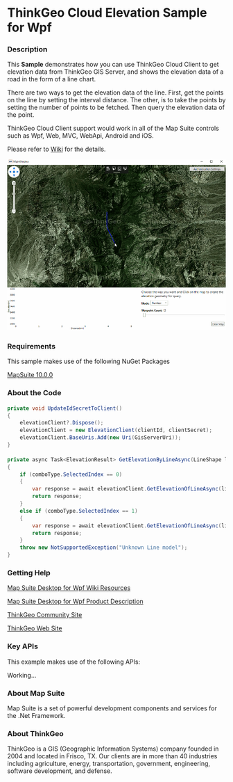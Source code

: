 # ThinkGeo Cloud Elevation Sample for Wpf

### Description

This **Sample**  demonstrates how you can use ThinkGeo Cloud Client to get elevation data from ThinkGeo GIS Server, and shows the elevation data of a road in the form of a line chart.

There are two ways to get the elevation data of the line. First, get the points on the line by setting the interval distance. The other, is to take the points by setting the number of points to be fetched. Then query the elevation data of the point.

ThinkGeo Cloud Client support would work in all of the Map Suite controls such as Wpf, Web, MVC, WebApi, Android and iOS.

Please refer to [Wiki](http://wiki.thinkgeo.com/wiki/map_suite_desktop_for_wpf) for the details.

![Screenshot](Screenshot.gif)

### Requirements
This sample makes use of the following NuGet Packages

[MapSuite 10.0.0](https://www.nuget.org/packages?q=ThinkGeo)

### About the Code
```csharp
private void UpdateIdSecretToClient()
{
    elevationClient?.Dispose();
    elevationClient = new ElevationClient(clientId, clientSecret);
    elevationClient.BaseUris.Add(new Uri(GisServerUri));
}

private async Task<ElevationResult> GetElevationByLineAsync(LineShape line, int pointNumber, int distance)
{
    if (comboType.SelectedIndex == 0)
    {
        var response = await elevationClient.GetElevationOfLineAsync(line, 3857, numberOfSegments: pointNumber, elevationUnit: DistanceUnit.Meter);
        return response;
    }
    else if (comboType.SelectedIndex == 1)
    {
        var response = await elevationClient.GetElevationOfLineAsync(line, 3857, intervalDistance: distance, elevationUnit: DistanceUnit.Meter, intervalDistanceUnit: DistanceUnit.Meter);
        return response;
    }
    throw new NotSupportedException("Unknown Line model");
}

```
### Getting Help

[Map Suite Desktop for Wpf Wiki Resources](http://wiki.thinkgeo.com/wiki/map_suite_desktop_for_Wpf)

[Map Suite Desktop for Wpf Product Description](https://thinkgeo.com/ui-controls#wpf-platforms)

[ThinkGeo Community Site](http://community.thinkgeo.com/)

[ThinkGeo Web Site](http://www.thinkgeo.com)

### Key APIs
This example makes use of the following APIs:

Working...


### About Map Suite
Map Suite is a set of powerful development components and services for the .Net Framework.

### About ThinkGeo
ThinkGeo is a GIS (Geographic Information Systems) company founded in 2004 and located in Frisco, TX. Our clients are in more than 40 industries including agriculture, energy, transportation, government, engineering, software development, and defense.

